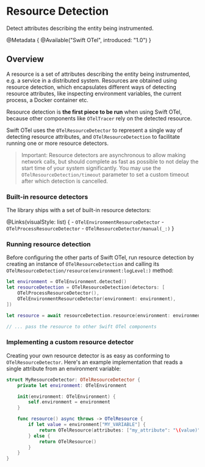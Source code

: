 # Resource Detection

Detect attributes describing the entity being instrumented.

@Metadata {
    @Available("Swift OTel", introduced: "1.0")
}

## Overview

A resource is a set of attributes describing the entity being instrumented, e.g. a service in a distributed system.
Resources are obtained using resource detection, which encapsulates different ways of detecting resource attributes,
like inspecting environment variables, the current process, a Docker container etc.

Resource detection is **the first piece to be run** when using Swift OTel, because other components like ``OTelTracer``
rely on the detected resource.

Swift OTel uses the ``OTelResourceDetector`` to represent a single way of detecting resource attributes,
and ``OTelResourceDetection`` to facilitate running one or more resource detectors.

> Important: Resource detectors are asynchronous to allow making network calls, but should complete as fast as possible
> to not delay the start time of your system significantly. You may use the ``OTelResourceDetection/timeout`` parameter
> to set a custom timeout after which detection is cancelled.

### Built-in resource detectors

The library ships with a set of built-in resource detectors:

@Links(visualStyle: list) {
    - ``OTelEnvironmentResourceDetector``
    - ``OTelProcessResourceDetector``
    - ``OTelResourceDetector/manual(_:)``
}

### Running resource detection

Before configuring the other parts of Swift OTel, run resource detection by creating an instance of
``OTelResourceDetection`` and calling its ``OTelResourceDetection/resource(environment:logLevel:)`` method:

```swift
let environment = OTelEnvironment.detected()
let resourceDetection = OTelResourceDetection(detectors: [
    OTelProcessResourceDetector(),
    OTelEnvironmentResourceDetector(environment: environment),
])

let resource = await resourceDetection.resource(environment: environment, logLevel: .trace)

// ... pass the resource to other Swift OTel components
```

### Implementing a custom resource detector

Creating your own resource detector is as easy as conforming to ``OTelResourceDetector``. Here's an example
implementation that reads a single attribute from an environment variable:

```swift
struct MyResourceDetector: OTelResourceDetector {
    private let environment: OTelEnvironment

    init(environment: OTelEnvironment) {
        self.environment = environment
    }

    func resource() async throws -> OTelResource {
        if let value = environment["MY_VARIABLE"] {
            return OTelResource(attributes: ["my_attribute": "\(value)"])
        } else {
            return OTelResource()
        }
    }
}
```
